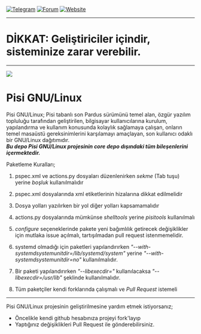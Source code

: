                         
[![Telegram](https://img.shields.io/badge/Telegram-Pisi%20GNU%2FLinux-blue)](https://t.me/joinchat/DnOmFNS_KOjzEpnn)
[![Forum](https://img.shields.io/badge/Forum-Pisi%20GNU%2FLinux-orange)](https://pisilinux.org/forum)
[![Website](https://img.shields.io/badge/Website-Pisi%20GNU%2FLinux-green)](https://pisilinux.org/)
*********************************************************************************
# DİKKAT: Geliştiriciler içindir, sisteminize zarar verebilir.
*********************************************************************************
![](https://github.com/PisiLinuxNew/package-manager/blob/master/data/tray-zero.png)

# Pisi GNU/Linux
Pisi GNU/Linux; Pisi tabanlı son Pardus sürümünü temel alan, özgür yazılım topluluğu tarafından geliştirilen, bilgisayar kullanıcılarına kurulum, yapılandırma ve kullanım konusunda kolaylık sağlamaya çalışan, onların temel masaüstü gereksinimlerini karşılamayı amaçlayan, son kullanıcı odaklı bir GNU/Linux dağıtımıdır.                                 
**_Bu depo Pisi GNU/Linux projesinin *core* depo dışındaki tüm bileşenlerini içermektedir._**

Paketleme Kuralları;

1. pspec.xml ve actions.py dosyaları düzenlenirken *sekme* (Tab tuşu) yerine *boşluk* kullanılmalıdır

1. pspec.xml dosyalarında xml etiketlerinin hizalarına dikkat edilmelidir

1. Dosya yolları yazılırken bir yol diğer yolları kapsamamalıdır

1. actions.py dosyalarında mümkünse *shelltools* yerine *pisitools* kullanılmalı

1. *configure* seçeneklerinde pakete yeni bağımlılık getirecek değişiklikler için mutlaka issue açılmalı, tartışılmadan pull request istenmemelidir.

1. systemd olmadığı için paketleri yapılandırırken *"--with-systemdsystemunitdir=/lib/systemd/system"* yerine *"--with-systemdsystemunitdir=no"* kullanılmalıdır.

1. Bir paketi yapılandırırken *"--libexecdir="* kullanılacaksa *"--libexecdir=/usr/lib"* şeklinde kullanılmalıdır.

1. Tüm paketçiler kendi forklarında çalışmalı ve *Pull Request* istemeli

-----------------------------------------------------------------

Pisi GNU/Linux projesinin geliştirilmesine yardım etmek istiyorsanız;
* Öncelikle kendi github hesabınıza projeyi fork'layıp
* Yaptığınız değişiklikleri Pull Request ile gönderebilirsiniz. 
